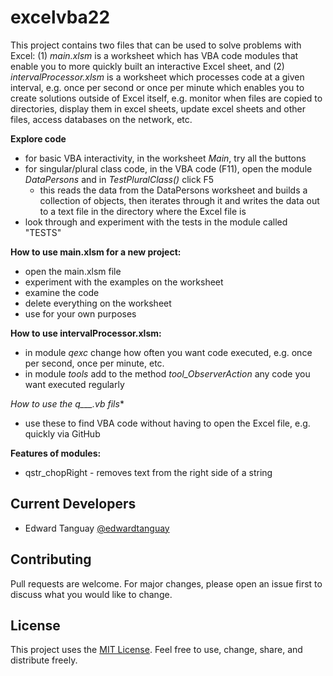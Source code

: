 # excelvba22

This project contains two files that can be used to solve problems with Excel: (1) *main.xlsm* is a worksheet which has VBA code modules that enable you to more quickly built an interactive Excel sheet, and (2) *intervalProcessor.xlsm* is a worksheet which processes code at a given interval, e.g. once per second or once per minute which enables you to create solutions outside of Excel itself, e.g. monitor when files are copied to directories, display them in excel sheets, update excel sheets and other files, access databases on the network, etc.

**Explore code**

- for basic VBA interactivity, in the worksheet *Main*, try all the buttons
- for singular/plural class code, in the VBA code (F11), open the module *DataPersons* and in *TestPluralClass()* click F5
	- this reads the data from the DataPersons worksheet and builds a collection of objects, then iterates through it and writes the data out to a text file in the directory where the Excel file is
- look through and experiment with the tests in the module called "TESTS"

**How to use main.xlsm for a new project:**

- open the main.xlsm file
- experiment with the examples on the worksheet
- examine the code
- delete everything on the worksheet
- use for your own purposes

**How to use intervalProcessor.xlsm:**
- in module *qexc* change how often you want code executed, e.g. once per second, once per minute, etc.
- in module *tools* add to the method *tool_ObserverAction* any code you want executed regularly

**How to use the q___.vb* fils**

- use these to find VBA code without having to open the Excel file, e.g. quickly via GitHub

**Features of modules:**

- qstr_chopRight - removes text from the right side of a string

## Current Developers

* Edward Tanguay [@edwardtanguay](https://github.com/edwardtanguay)

## Contributing
Pull requests are welcome. For major changes, please open an issue first to discuss what you would like to change.

## License

This project uses the [MIT License](https://choosealicense.com/licenses/mit). Feel free to use, change, share, and distribute freely.